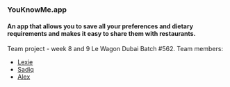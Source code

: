 <h3>YouKnowMe.app</h3>

<h4>An app that allows you to save all your preferences and dietary requirements and makes it easy to share them with restaurants.</h4>

Team project - week 8 and 9 Le Wagon Dubai Batch  #562. 
Team members: 
* [Lexie](https://github.com/lexie-claudia)
* [Sadiq](https://github.com/sadiqalli)
* [Alex](https://github.com/alex4tm)
